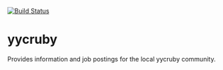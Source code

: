 [![Build Status](https://travis-ci.org/yycruby/yycruby.svg)](https://travis-ci.org/yycruby/yycruby)

# yycruby

Provides information and job postings for the local yycruby community.
